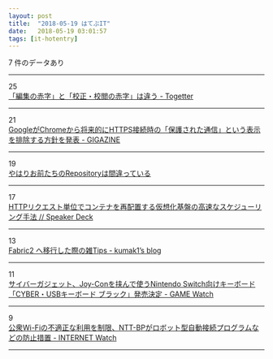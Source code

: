 ```yaml
---
layout: post
title:  "2018-05-19 はてぶIT"
date:   2018-05-19 03:01:57
tags: [it-hotentry]
---
```

7 件のデータあり

<hr><div class="row">
<div class="col-1"><span class="badge badge-pill badge-success h2">25</span></div>
<div class="col-11"><a href='https://togetter.com/li/1227538' target='_blank'>「編集の赤字」と「校正・校閲の赤字」は違う - Togetter</a></div>
</div>
<hr>
<div class="row">
<div class="col-1"><span class="badge badge-pill badge-success h2">21</span></div>
<div class="col-11"><a href='https://gigazine.net/news/20180518-chrome-security-indicators/' target='_blank'>GoogleがChromeから将来的にHTTPS接続時の「保護された通信」という表示を排除する方針を発表 - GIGAZINE</a></div>
</div>
<hr>
<div class="row">
<div class="col-1"><span class="badge badge-pill badge-success h2">19</span></div>
<div class="col-11"><a href='https://qiita.com/mikesorae/items/ff8192fb9cf106262dbf' target='_blank'>やはりお前たちのRepositoryは間違っている</a></div>
</div>
<hr>
<div class="row">
<div class="col-1"><span class="badge badge-pill badge-success h2">17</span></div>
<div class="col-11"><a href='https://speakerdeck.com/matsumoto_r/httprikuesutodan-wei-dekontenawozai-pei-zhi-surujia-xiang-hua-ji-pan-falsegao-su-nasukeziyuringushou-fa' target='_blank'>HTTPリクエスト単位でコンテナを再配置する仮想化基盤の高速なスケジューリング手法 // Speaker Deck</a></div>
</div>
<hr>
<div class="row">
<div class="col-1"><span class="badge badge-pill badge-success h2">13</span></div>
<div class="col-11"><a href='https://kumak1.hatenablog.com/entry/2018/05/18/181347' target='_blank'>Fabric2 へ移行した際の雑Tips - kumak1’s blog</a></div>
</div>
<hr>
<div class="row">
<div class="col-1"><span class="badge badge-pill badge-success h2">11</span></div>
<div class="col-11"><a href='https://game.watch.impress.co.jp/docs/news/1122650.html' target='_blank'>サイバーガジェット、Joy-Conを挟んで使うNintendo Switch向けキーボード「CYBER・USBキーボード ブラック」発売決定 - GAME Watch</a></div>
</div>
<hr>
<div class="row">
<div class="col-1"><span class="badge badge-pill badge-success h2">9</span></div>
<div class="col-11"><a href='https://internet.watch.impress.co.jp/docs/news/1122672.html' target='_blank'>公衆Wi-Fiの不適正な利用を制限、NTT-BPがロボット型自動接続プログラムなどの防止措置 - INTERNET Watch</a></div>
</div>
<hr>
